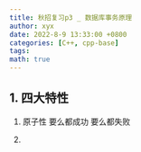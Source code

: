 ```yaml
---
title: 秋招复习p3 _ 数据库事务原理
author: xyx
date: 2022-8-9 13:33:00 +0800
categories: [C++, cpp-base]
tags:
math: true
---
```



## 1. 四大特性

1. 原子性
    要么都成功 要么都失败

2. 